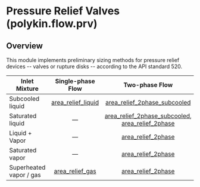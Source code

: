 # Pressure Relief Valves (polykin.flow.prv)

## Overview

This module implements preliminary sizing methods for pressure relief devices -- valves or
rupture disks -- according to the API standard 520.

| Inlet Mixture           |   Single-phase Flow  |                     Two-phase Flow                    |
|-------------------------|:--------------------:|:-----------------------------------------------------:|
| Subcooled liquid        | [area_relief_liquid] |             [area_relief_2phase_subcooled]            |
| Saturated liquid        |           —          | [area_relief_2phase_subcooled], [area_relief_2phase]  |
| Liquid + Vapor          |           —          |                  [area_relief_2phase]                 |
| Saturated vapor         |           —          |                  [area_relief_2phase]                 |
| Superheated vapor / gas |   [area_relief_gas]  |                  [area_relief_2phase]                 |

[area_relief_gas]: area_relief_gas.md
[area_relief_liquid]: area_relief_liquid.md
[area_relief_2phase]: area_relief_2phase.md
[area_relief_2phase_subcooled]: area_relief_2phase_subcooled.md
